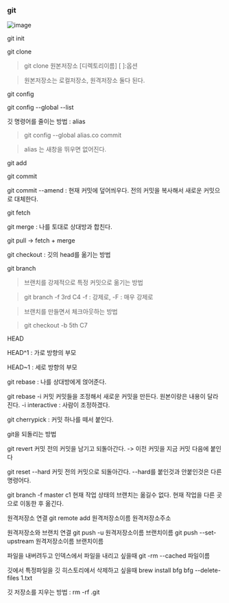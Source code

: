 ### git

![image](http://uclouvain.github.io/osis-louvain-documentation/doc/development/images/git-state-diagram.png)

git init

git clone

>git clone 원본저장소 [디렉토리이름] [ ]:옵션

>원본저장소는 로컬저장소, 원격저장소 둘다 된다.

git config

git config --global --list

깃 명령어를 줄이는 방법 : alias
>git config --global alias.co commit

>alias 는 새창을 뛰우면 없어진다.

git add

git commit

git commit --amend : 현재 커밋에 덮어씌우다.
전의 커밋을 복사해서 새로운 커밋으로 대체한다.

git fetch

git merge : 나를 토대로 상대방과 합친다.

git pull -> fetch + merge

git checkout : 깃의 head를 옮기는 방법

git branch

>브랜치를 강제적으로 특정 커밋으로 옮기는 방법

>git branch -f 3rd C4  -f : 강제로, -F : 매우 강제로

>브랜치를 만들면서 체크아웃하는 방법

>git checkout -b 5th C7

HEAD

HEAD^1 : 가로 방향의 부모

HEAD~1 : 세로 방향의 부모

git rebase : 나를 상대방에게 얹어준다.

git rebase -i 커밋
커밋들을 조정해서 새로운 커밋을 만든다.
원본이랑은 내용이 달라진다.
-i interactive : 사람이 조정하겠다.

git cherrypick : 커밋 하나를 떼서 붙인다.

git을 되돌리는 방법

git revert 커밋
전의 커밋을 남기고 되돌아간다. -> 이전 커밋을 지금 커밋 다음에 붙인다

git reset --hard 커밋
전의 커밋으로 되돌아간다.
--hard를 붙인것과 안붙인것은 다른 명령어다.

git branch -f master c1
현재 작업 상태의 브랜치는 옮길수 없다. 현재 작업을 다른 곳으로 이동한 후 옮긴다.

원격저장소 연결
git remote add 원격저장소이름 원격저장소주소

원격저장소와 브랜치 연결
git push -u 원격저장소이름 브랜치이름
git push --set-upstream 원격저장소이름 브랜치이름

파일을 내버려두고 인덱스에서 파일을 내리고 싶을때
git -rm --cached 파일이름

깃에서 특정파일을 깃 히스토리에서 삭제하고 싶을때
brew install bfg
bfg --delete-files 1.txt

깃 저장소를 지우는 방법 :
rm -rf .git

